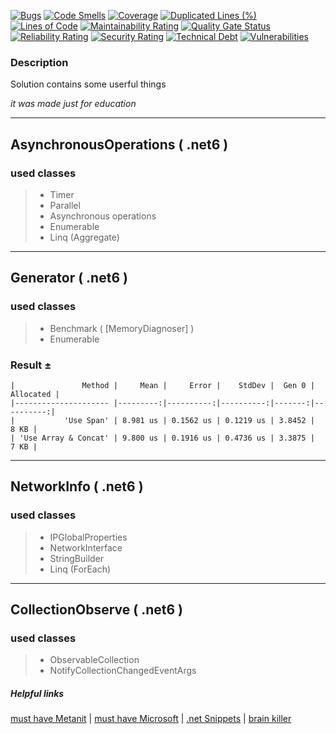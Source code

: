 ﻿[![Bugs](https://test.paradox-server.ru/api/project_badges/measure?project=CatalogService&metric=bugs&token=d98c0ce3872136bc4b0449e655859295a516edbf)](https://test.paradox-server.ru/dashboard?id=BrainCloud)
[![Code Smells](https://test.paradox-server.ru/api/project_badges/measure?project=CatalogService&metric=code_smells&token=d98c0ce3872136bc4b0449e655859295a516edbf)](https://test.paradox-server.ru/dashboard?id=BrainCloud)
[![Coverage](https://test.paradox-server.ru/api/project_badges/measure?project=CatalogService&metric=coverage&token=d98c0ce3872136bc4b0449e655859295a516edbf)](https://test.paradox-server.ru/dashboard?id=BrainCloud)
[![Duplicated Lines (%)](https://test.paradox-server.ru/api/project_badges/measure?project=CatalogService&metric=duplicated_lines_density&token=d98c0ce3872136bc4b0449e655859295a516edbf)](https://test.paradox-server.ru/dashboard?id=BrainCloud)
[![Lines of Code](https://test.paradox-server.ru/api/project_badges/measure?project=CatalogService&metric=ncloc&token=d98c0ce3872136bc4b0449e655859295a516edbf)](https://test.paradox-server.ru/dashboard?id=BrainCloud)
[![Maintainability Rating](https://test.paradox-server.ru/api/project_badges/measure?project=CatalogService&metric=sqale_rating&token=d98c0ce3872136bc4b0449e655859295a516edbf)](https://test.paradox-server.ru/dashboard?id=BrainCloud)
[![Quality Gate Status](https://test.paradox-server.ru/api/project_badges/measure?project=CatalogService&metric=alert_status&token=d98c0ce3872136bc4b0449e655859295a516edbf)](https://test.paradox-server.ru/dashboard?id=BrainCloud)
[![Reliability Rating](https://test.paradox-server.ru/api/project_badges/measure?project=CatalogService&metric=reliability_rating&token=d98c0ce3872136bc4b0449e655859295a516edbf)](https://test.paradox-server.ru/dashboard?id=BrainCloud)
[![Security Rating](https://test.paradox-server.ru/api/project_badges/measure?project=CatalogService&metric=security_rating&token=d98c0ce3872136bc4b0449e655859295a516edbf)](https://test.paradox-server.ru/dashboard?id=BrainCloud)
[![Technical Debt](https://test.paradox-server.ru/api/project_badges/measure?project=CatalogService&metric=sqale_index&token=d98c0ce3872136bc4b0449e655859295a516edbf)](https://test.paradox-server.ru/dashboard?id=BrainCloud)
[![Vulnerabilities](https://test.paradox-server.ru/api/project_badges/measure?project=CatalogService&metric=vulnerabilities&token=d98c0ce3872136bc4b0449e655859295a516edbf)](https://test.paradox-server.ru/dashboard?id=BrainCloud)



### Description
Solution contains some userful things

*it was made just for education*

<hr>

## AsynchronousOperations ( .net6 ) ##
### used classes ###
> - Timer 
> - Parallel
> - Asynchronous operations
> - Enumerable
> - Linq (Aggregate)

<hr>

## Generator ( .net6 ) ##
### used classes ###
> - Benchmark ( [MemoryDiagnoser] )
> - Enumerable

### Result ± ###
```
|               Method |     Mean |     Error |    StdDev |  Gen 0 | Allocated |
|--------------------- |---------:|----------:|----------:|-------:|----------:|
|           'Use Span' | 8.981 us | 0.1562 us | 0.1219 us | 3.8452 |      8 KB |
| 'Use Array & Concat' | 9.800 us | 0.1916 us | 0.4736 us | 3.3875 |      7 KB |

```

<hr>

## NetworkInfo ( .net6 ) ##
### used classes ###
> - IPGlobalProperties 
> - NetworkInterface
> - StringBuilder
> - Linq (ForEach)


<hr>

## CollectionObserve ( .net6 ) ##
### used classes ###
> - ObservableCollection
> - NotifyCollectionChangedEventArgs

##### Helpful links
[must have Metanit](https://metanit.com/) | 
[must have Microsoft](https://docs.microsoft.com/ru-ru/dotnet/api/) | 
[.net Snippets](https://www.dotnetperls.com/) | 
[brain killer](http://rosettacode.org/wiki/Category:Programming_Tasks/)